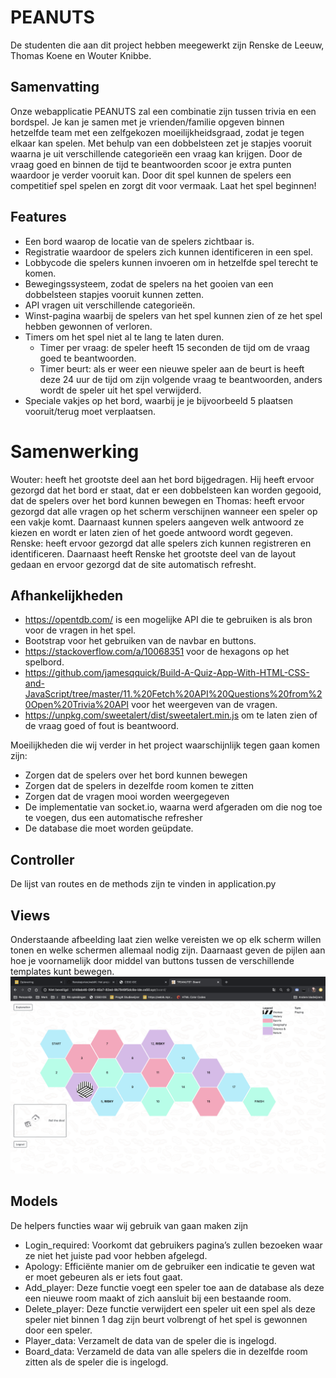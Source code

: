 # PEANUTS

De studenten die aan dit project hebben meegewerkt zijn Renske de Leeuw, Thomas Koene en Wouter Knibbe.

## Samenvatting
Onze webapplicatie PEANUTS zal een combinatie zijn tussen trivia en een bordspel. Je kan je samen met je vrienden/familie opgeven binnen hetzelfde team met een zelfgekozen moeilijkheidsgraad, zodat je tegen elkaar kan spelen. Met behulp van een dobbelsteen zet je stapjes vooruit waarna je uit verschillende categorieën een vraag kan krijgen. Door de vraag goed en binnen de tijd te beantwoorden scoor je extra punten waardoor je verder vooruit kan. Door dit spel kunnen de spelers een competitief spel spelen en zorgt dit voor vermaak. Laat het spel beginnen!

## Features
- Een bord waarop de locatie van de spelers zichtbaar is.
- Registratie waardoor de spelers zich kunnen identificeren in een spel.
- Lobbycode die spelers kunnen invoeren om in hetzelfde spel terecht te komen.
- Bewegingssysteem, zodat de spelers na het gooien van een dobbelsteen stapjes vooruit kunnen zetten.
- API vragen uit verschillende categorieën.
- Winst-pagina waarbij de spelers van het spel kunnen zien of ze het spel hebben gewonnen of verloren.
- Timers om het spel niet al te lang te laten duren.
  - Timer per vraag: de speler heeft 15 seconden de tijd om de vraag goed te beantwoorden.
  - Timer beurt: als er weer een nieuwe speler aan de beurt is heeft deze 24 uur de tijd om zijn volgende vraag te    beantwoorden, anders wordt de speler uit het spel verwijderd.
- Speciale vakjes op het bord, waarbij je je bijvoorbeeld 5 plaatsen vooruit/terug moet verplaatsen.

# Samenwerking
Wouter: heeft het grootste deel aan het bord bijgedragen. Hij heeft ervoor gezorgd dat het bord er staat, dat er een dobbelsteen kan worden gegooid, dat de spelers over het bord kunnen bewegen en 
Thomas: heeft ervoor gezorgd dat alle vragen op het scherm verschijnen wanneer een speler op een vakje komt. Daarnaast kunnen spelers aangeven welk antwoord ze kiezen en wordt er laten zien of het goede antwoord wordt gegeven. 
Renske: heeft ervoor gezorgd dat alle spelers zich kunnen registreren en identificeren. Daarnaast heeft Renske het grootste deel van de layout gedaan en ervoor gezorgd dat de site automatisch refresht. 

## Afhankelijkheden
- <https://opentdb.com/> is een mogelijke API die te gebruiken is als bron voor de vragen in het spel.
- Bootstrap voor het gebruiken van de navbar en buttons.
- <https://stackoverflow.com/a/10068351> voor de hexagons op het spelbord.
- <https://github.com/jamesqquick/Build-A-Quiz-App-With-HTML-CSS-and-JavaScript/tree/master/11.%20Fetch%20API%20Questions%20from%20Open%20Trivia%20API> voor het weergeven van de vragen.
- <https://unpkg.com/sweetalert/dist/sweetalert.min.js> om te laten zien of de vraag goed of fout is beantwoord.

Moeilijkheden die wij verder in het project waarschijnlijk tegen gaan komen zijn:
- Zorgen dat de spelers over het bord kunnen bewegen 
- Zorgen dat de spelers in dezelfde room komen te zitten
- Zorgen dat de vragen mooi worden weergegeven
- De implementatie van socket.io, waarna werd afgeraden om die nog toe te voegen, dus een automatische refresher
- De database die moet worden geüpdate.

## Controller
De lijst van routes en de methods zijn te vinden in application.py

## Views
Onderstaande afbeelding laat zien welke vereisten we op elk scherm willen tonen en welke schermen allemaal nodig zijn. Daarnaast geven de pijlen aan hoe je voornamelijk door middel van buttons tussen de verschillende templates kunt bewegen.
![Bekijk een screenshot van de website](webIK/doc/Board.png)

## Models
De helpers functies waar wij gebruik van gaan maken zijn
- Login_required: Voorkomt dat gebruikers pagina’s zullen bezoeken waar ze niet het juiste pad voor hebben afgelegd.
- Apology: Efficiënte manier om de gebruiker een indicatie te geven wat er moet gebeuren als er iets fout gaat.
- Add_player: Deze functie voegt een speler toe aan de database als deze een nieuwe room maakt of zich aansluit bij een bestaande room.
- Delete_player: Deze functie verwijdert een speler uit een spel als deze speler niet binnen 1 dag zijn beurt volbrengt of het spel is gewonnen door een speler.
- Player_data: Verzamelt de data van de speler die is ingelogd.
- Board_data: Verzameld de data van alle spelers die in dezelfde room zitten als de speler die is ingelogd.
